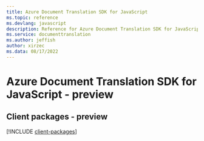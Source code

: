```yaml
---
title: Azure Document Translation SDK for JavaScript
ms.topic: reference
ms.devlang: javascript
description: Reference for Azure Document Translation SDK for JavaScript
ms.service: documenttranslation
ms.author: jeffish
author: xirzec
ms.data: 08/17/2022
---
```

# Azure Document Translation SDK for JavaScript - preview

## Client packages - preview
[!INCLUDE [client-packages](document-translation-client-index.md)]